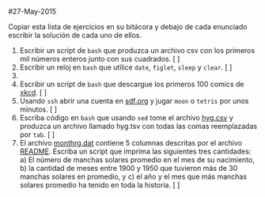 #27-May-2015

Copiar esta lista de ejercicios en su bitácora y debajo de cada enunciado escribir la solución de cada uno de ellos. 

1. Escribir un script de `bash` que produzca un archivo csv con los primeros mil números enteros junto con sus cuadrados. [ ]
2. Escribir un reloj en `bash` que utilice `date`, `figlet`, `sleep` y `clear`. [ ]
3. 
3. Escribir un script de `bash` que descargue los primeros 100 comics de [xkcd](http://xkcd.com/). [ ]
4. Usando `ssh` abrir una cuenta en [sdf.org](http://www.sdf.org) y jugar `moon` o `tetris` por unos minutos. [ ]
5. Escriba código en `bash` que usando `sed` tome el archivo [hyg.csv](https://raw.githubusercontent.com/ComputoCienciasUniandes/HerramientasComputacionales/master/Lectures/2015-10/LaTeX/hipparcoscat/hyg.csv) y produzca un archivo llamado hyg.tsv con todas las comas reemplazadas por `tab`. [ ]
5. El archivo [monthrg.dat](https://github.com/ComputoCienciasUniandes/MetodosComputacionalesDatos/blob/master/hands_on/solar/monthrg.dat) contiene 5 columnas descritas por el archivo [README](https://github.com/ComputoCienciasUniandes/MetodosComputacionalesDatos/blob/master/hands_on/solar/README). Escriba un script que imprima las siguientes tres cantidades: a) El número de manchas solares promedio en el mes de su nacimiento, b) la cantidad de meses entre 1900 y 1950 que tuvieron más de 30 manchas solares en promedio, y c) el año y el mes que más manchas solares promedio ha tenido en toda la historia. [ ]